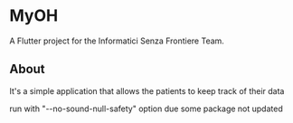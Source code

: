 # MyOH

A Flutter project for the Informatici Senza Frontiere Team.

## About

It's a simple application that allows the patients to keep track of their data

run with "--no-sound-null-safety" option due some package not updated
